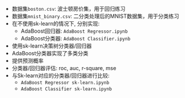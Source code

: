 * 数据集`boston.csv`: 波士顿房价集，用于回归练习
* 数据集`mnist_binary.csv`: 二分类处理后的MNIST数据集，用于分类练习
* 在不使用sk-learn的情况下, 分别实现:
  * AdaBoost回归器: `AdaBoost Regressor.ipynb`
  * AdaBoost分类器: `AdaBoost Classifier.ipynb`
* 使用sk-learn决策树分类器/回归器
* AdaBoost分类器实现了多类分类
* 提供预测概率
* 分类器/回归器评估: roc, auc, r-square, mse
* 与Sk-learn对应的分类器/回归器进行比较: 
  * `AdaBoost Regressor sk-learn.ipynb`
  * `AdaBoost Classifier sk-learn.ipynb`
